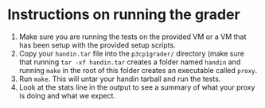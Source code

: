 # Instructions on running the grader

  1. Make sure you are running the tests on the provided VM or a VM that has been setup with the provided setup scripts.
  2. Copy your `handin.tar` file into the `p3cp1grader/` directory (make sure that running `tar -xf handin.tar` creates a folder named `handin` and running `make` in the root of this folder creates an executable called `proxy`.
  3. Run `make`. This will untar your handin tarball and run the tests.
  4. Look at the stats line in the output to see a summary of what your proxy is doing and what we expect.
